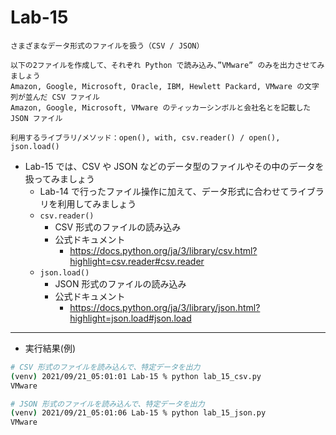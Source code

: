 # Lab-15

```text
さまざまなデータ形式のファイルを扱う（CSV / JSON）

以下の2ファイルを作成して、それぞれ Python で読み込み、”VMware” のみを出力させてみましょう
Amazon, Google, Microsoft, Oracle, IBM, Hewlett Packard, VMware の文字列が並んだ CSV ファイル
Amazon, Google, Microsoft, VMware のティッカーシンボルと会社名とを記載した JSON ファイル

利用するライブラリ/メソッド：open(), with, csv.reader() / open(), json.load()
```

- Lab-15 では、CSV や JSON などのデータ型のファイルやその中のデータを扱ってみましょう
  - Lab-14 で行ったファイル操作に加えて、データ形式に合わせてライブラリを利用してみましょう
  - `csv.reader()`
    - CSV 形式のファイルの読み込み
    - 公式ドキュメント
      - <https://docs.python.org/ja/3/library/csv.html?highlight=csv.reader#csv.reader>
  - `json.load()`
    - JSON 形式のファイルの読み込み
    - 公式ドキュメント
      - <https://docs.python.org/ja/3/library/json.html?highlight=json.load#json.load>

***

- 実行結果(例)

```bash
# CSV 形式のファイルを読み込んで、特定データを出力
(venv) 2021/09/21_05:01:01 Lab-15 % python lab_15_csv.py 
VMware

# JSON 形式のファイルを読み込んで、特定データを出力
(venv) 2021/09/21_05:01:06 Lab-15 % python lab_15_json.py 
VMware
```
